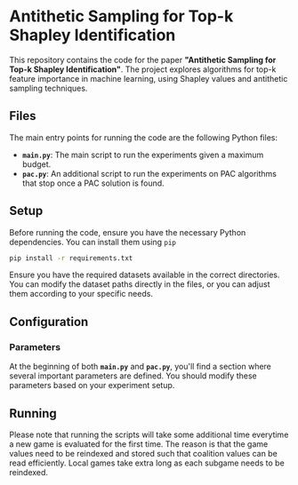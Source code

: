 # Antithetic Sampling for Top-k Shapley Identification

This repository contains the code for the paper **"Antithetic Sampling for Top-k Shapley Identification"**. The project explores algorithms for top-k feature importance in machine learning, using Shapley values and antithetic sampling techniques.

## Files

The main entry points for running the code are the following Python files:

- **`main.py`**: The main script to run the experiments given a maximum budget.
- **`pac.py`**: An additional script to run the experiments on PAC algorithms that stop once a PAC solution is found. 

## Setup

Before running the code, ensure you have the necessary Python dependencies. You can install them using `pip`

```bash
pip install -r requirements.txt
```

Ensure you have the required datasets available in the correct directories. You can modify the dataset paths directly in the files, or you can adjust them according to your specific needs.

## Configuration

### Parameters

At the beginning of both **`main.py`** and **`pac.py`**, you'll find a section where several important parameters are defined. You should modify these parameters based on your experiment setup.

## Running

Please note that running the scripts will take some additional time everytime a new game is evaluated for the first time. The reason is that the game values need to be reindexed and stored such that coalition values can be read efficiently. Local games take extra long as each subgame needs to be reindexed.